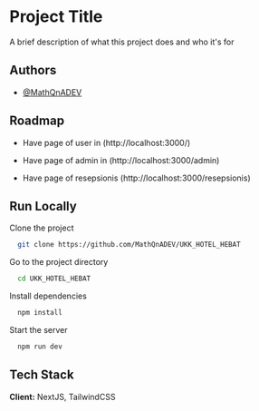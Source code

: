 
# Project Title

A brief description of what this project does and who it's for


## Authors

- [@MathQnADEV](https://www.github.com/octokatherine)


## Roadmap

- Have page of user in (http://localhost:3000/)

- Have page of admin in (http://localhost:3000/admin)

- Have page of resepsionis (http://localhost:3000/resepsionis)


## Run Locally

Clone the project

```bash
  git clone https://github.com/MathQnADEV/UKK_HOTEL_HEBAT
```

Go to the project directory

```bash
  cd UKK_HOTEL_HEBAT
```

Install dependencies

```bash
  npm install
```

Start the server

```bash
  npm run dev
```


## Tech Stack

**Client:** NextJS, TailwindCSS

